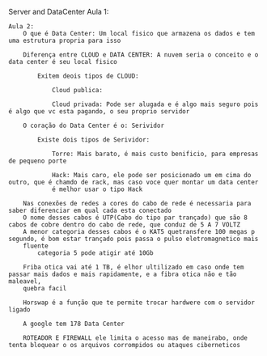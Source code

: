Server and DataCenter
    Aula 1:

    Aula 2: 
        O que é Data Center: Um local fisico que armazena os dados e tem uma estrutura propria para isso 

        Diferença entre CLOUD e DATA CENTER: A nuvem seria o conceito e o data center é seu local fisico 

            Exitem deois tipos de CLOUD:

                Cloud publica: 

                Cloud privada: Pode ser alugada e é algo mais seguro pois é algo que vc esta pagando, o seu proprio servidor

        O coração do Data Center é o: Serividor 
        
            Existe dois tipos de Serividor:

                Torre: Mais barato, é mais custo benificio, para empresas de pequeno porte 

                Hack: Mais caro, ele pode ser posicionado um em cima do outro, que é chamdo de rack, mas caso voce quer montar um data center 
                é melhor usar o tipo Hack

        Nas conexões de redes a cores do cabo de rede é necessaria para saber diferenciar em qual cada esta conectado
        O nome desses cabos é UTP(Cabo do tipo par trançado) que são 8 cabos de cobre dentro do cabo de rede, que conduz de 5 A 7 VOLTZ
        A menor categoria desses cabos é o KAT5 quetransfere 100 megas p segundo, é bom estar trançado pois passa o pulso eletromagnetico mais
        fluente  
            categoria 5 pode atigir até 10Gb 

        Friba otica vai até 1 TB, é elhor ultilizado em caso onde tem passar mais dados e mais rapidamente, e a fibra otica não e tão maleavel, 
        quebra facil 

        Horswap é a função que te permite trocar hardwere com o servidor ligado

        A google tem 178 Data Center

        ROTEADOR E FIREWALL ele limita o acesso mas de maneirabo, onde tenta bloquear o os arquivos corrompidos ou ataques ciberneticos 